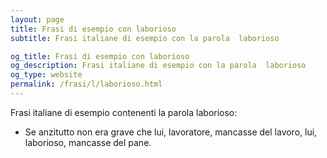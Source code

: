 ```yaml
---
layout: page
title: Frasi di esempio con laborioso 
subtitle: Frasi italiane di esempio con la parola  laborioso

og_title: Frasi di esempio con laborioso 
og_description: Frasi italiane di esempio con la parola  laborioso
og_type: website
permalink: /frasi/l/laborioso.html
---
```


Frasi italiane di esempio contenenti la parola laborioso:


- Se anzitutto non era grave che lui, lavoratore, mancasse del lavoro, lui, laborioso, mancasse del pane.
